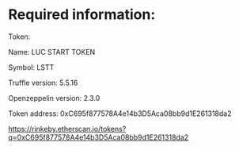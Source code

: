 # Required information:
Token:

Name: LUC START TOKEN

Symbol: LSTT

Truffle version: 5.5.16

Openzeppelin version: 2.3.0


Token address: 0xC695f877578A4e14b3D5Aca08bb9d1E261318da2

https://rinkeby.etherscan.io/tokens?q=0xC695f877578A4e14b3D5Aca08bb9d1E261318da2

